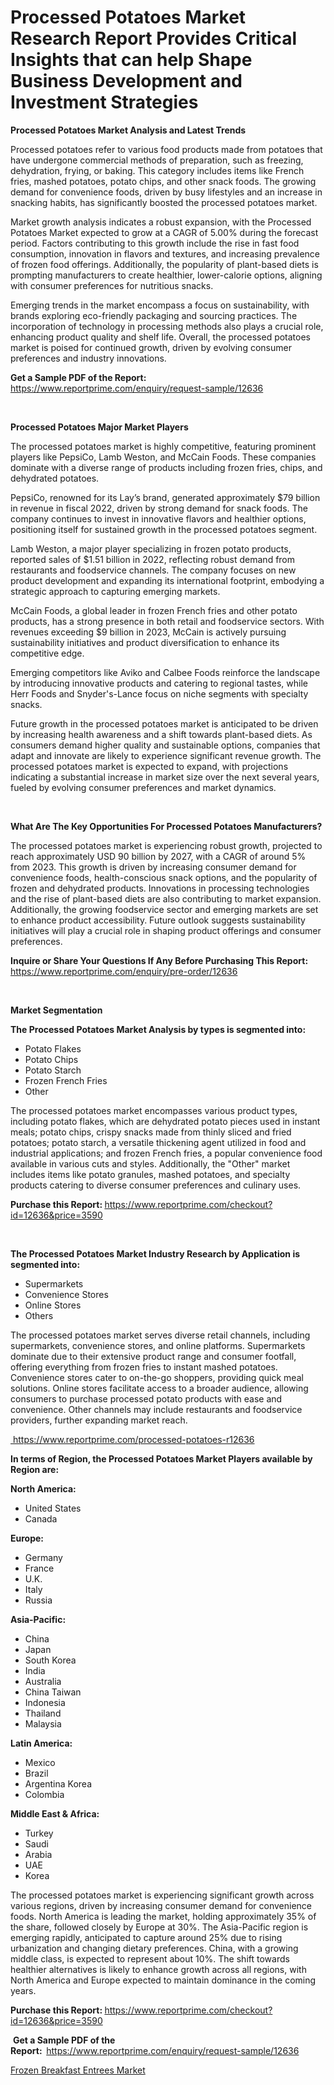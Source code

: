 <p><h1>Processed Potatoes Market Research Report Provides Critical Insights that can help Shape Business Development and Investment Strategies</h1></p><p><strong>Processed Potatoes Market Analysis and Latest Trends</strong></p>
<p><p>Processed potatoes refer to various food products made from potatoes that have undergone commercial methods of preparation, such as freezing, dehydration, frying, or baking. This category includes items like French fries, mashed potatoes, potato chips, and other snack foods. The growing demand for convenience foods, driven by busy lifestyles and an increase in snacking habits, has significantly boosted the processed potatoes market.</p><p>Market growth analysis indicates a robust expansion, with the Processed Potatoes Market expected to grow at a CAGR of 5.00% during the forecast period. Factors contributing to this growth include the rise in fast food consumption, innovation in flavors and textures, and increasing prevalence of frozen food offerings. Additionally, the popularity of plant-based diets is prompting manufacturers to create healthier, lower-calorie options, aligning with consumer preferences for nutritious snacks.</p><p>Emerging trends in the market encompass a focus on sustainability, with brands exploring eco-friendly packaging and sourcing practices. The incorporation of technology in processing methods also plays a crucial role, enhancing product quality and shelf life. Overall, the processed potatoes market is poised for continued growth, driven by evolving consumer preferences and industry innovations.</p></p>
<p><strong>Get a Sample PDF of the Report:&nbsp;</strong> <a href="https://www.reportprime.com/enquiry/request-sample/12636?utm_campaign=2282&utm_medium=2&utm_source=Github&utm_content=ia&utm_term=19032025&utm_id=processed-potatoes">https://www.reportprime.com/enquiry/request-sample/12636</a></p>
<p>&nbsp;</p>
<p><strong>Processed Potatoes Major Market Players</strong></p>
<p><p>The processed potatoes market is highly competitive, featuring prominent players like PepsiCo, Lamb Weston, and McCain Foods. These companies dominate with a diverse range of products including frozen fries, chips, and dehydrated potatoes.</p><p>PepsiCo, renowned for its Lay’s brand, generated approximately $79 billion in revenue in fiscal 2022, driven by strong demand for snack foods. The company continues to invest in innovative flavors and healthier options, positioning itself for sustained growth in the processed potatoes segment.</p><p>Lamb Weston, a major player specializing in frozen potato products, reported sales of $1.51 billion in 2022, reflecting robust demand from restaurants and foodservice channels. The company focuses on new product development and expanding its international footprint, embodying a strategic approach to capturing emerging markets. </p><p>McCain Foods, a global leader in frozen French fries and other potato products, has a strong presence in both retail and foodservice sectors. With revenues exceeding $9 billion in 2023, McCain is actively pursuing sustainability initiatives and product diversification to enhance its competitive edge.</p><p>Emerging competitors like Aviko and Calbee Foods reinforce the landscape by introducing innovative products and catering to regional tastes, while Herr Foods and Snyder's-Lance focus on niche segments with specialty snacks. </p><p>Future growth in the processed potatoes market is anticipated to be driven by increasing health awareness and a shift towards plant-based diets. As consumers demand higher quality and sustainable options, companies that adapt and innovate are likely to experience significant revenue growth. The processed potatoes market is expected to expand, with projections indicating a substantial increase in market size over the next several years, fueled by evolving consumer preferences and market dynamics.</p></p>
<p>&nbsp;</p>
<p><strong>What Are The Key Opportunities For Processed Potatoes Manufacturers?</strong></p>
<p><p>The processed potatoes market is experiencing robust growth, projected to reach approximately USD 90 billion by 2027, with a CAGR of around 5% from 2023. This growth is driven by increasing consumer demand for convenience foods, health-conscious snack options, and the popularity of frozen and dehydrated products. Innovations in processing technologies and the rise of plant-based diets are also contributing to market expansion. Additionally, the growing foodservice sector and emerging markets are set to enhance product accessibility. Future outlook suggests sustainability initiatives will play a crucial role in shaping product offerings and consumer preferences.</p></p>
<p><strong>Inquire or Share Your Questions If Any Before Purchasing This Report:</strong> <a href="https://www.reportprime.com/enquiry/pre-order/12636?utm_campaign=2282&utm_medium=2&utm_source=Github&utm_content=ia&utm_term=19032025&utm_id=processed-potatoes">https://www.reportprime.com/enquiry/pre-order/12636</a></p>
<p>&nbsp;</p>
<p><strong>Market Segmentation</strong></p>
<p><strong>The Processed Potatoes Market Analysis by types is segmented into:</strong></p>
<p><ul><li>Potato Flakes</li><li>Potato Chips</li><li>Potato Starch</li><li>Frozen French Fries</li><li>Other</li></ul></p>
<p><p>The processed potatoes market encompasses various product types, including potato flakes, which are dehydrated potato pieces used in instant meals; potato chips, crispy snacks made from thinly sliced and fried potatoes; potato starch, a versatile thickening agent utilized in food and industrial applications; and frozen French fries, a popular convenience food available in various cuts and styles. Additionally, the "Other" market includes items like potato granules, mashed potatoes, and specialty products catering to diverse consumer preferences and culinary uses.</p></p>
<p><strong>Purchase this Report:&nbsp;</strong><a href="https://www.reportprime.com/checkout?id=12636&price=3590&utm_campaign=2282&utm_medium=2&utm_source=Github&utm_content=ia&utm_term=19032025&utm_id=processed-potatoes">https://www.reportprime.com/checkout?id=12636&price=3590</a></p>
<p>&nbsp;</p>
<p><strong>The Processed Potatoes Market Industry Research by Application is segmented into:</strong></p>
<p><ul><li>Supermarkets</li><li>Convenience Stores</li><li>Online Stores</li><li>Others</li></ul></p>
<p><p>The processed potatoes market serves diverse retail channels, including supermarkets, convenience stores, and online platforms. Supermarkets dominate due to their extensive product range and consumer footfall, offering everything from frozen fries to instant mashed potatoes. Convenience stores cater to on-the-go shoppers, providing quick meal solutions. Online stores facilitate access to a broader audience, allowing consumers to purchase processed potato products with ease and convenience. Other channels may include restaurants and foodservice providers, further expanding market reach.</p></p>
<p><a href="https://www.reportprime.com/processed-potatoes-r12636?utm_campaign=2282&utm_medium=2&utm_source=Github&utm_content=ia&utm_term=19032025&utm_id=processed-potatoes">&nbsp;https://www.reportprime.com/processed-potatoes-r12636</a></p>
<p><strong>In terms of Region, the Processed Potatoes Market Players available by Region are:</strong></p>
<p>
    <p> <strong> North America: </strong>
        <ul>
            <li>United States</li>
            <li>Canada</li>
        </ul>
        </p> 
    <p> <strong> Europe: </strong>
        <ul>
            <li>Germany</li>
            <li>France</li>
            <li>U.K.</li>
            <li>Italy</li>
            <li>Russia</li>
        </ul>
        </p> 
    <p> <strong> Asia-Pacific: </strong>
        <ul>
            <li>China</li>
            <li>Japan</li>
            <li>South Korea</li>
            <li>India</li>
            <li>Australia</li>
            <li>China Taiwan</li>
            <li>Indonesia</li>
            <li>Thailand</li>
            <li>Malaysia</li>
        </ul>
        </p> 
    <p> <strong> Latin America: </strong>
        <ul>
            <li>Mexico</li>
            <li>Brazil</li>
            <li>Argentina Korea</li>
            <li>Colombia</li>
        </ul>
        </p> 
    <p> <strong> Middle East & Africa: </strong>
        <ul>
            <li>Turkey</li>
            <li>Saudi</li>
            <li>Arabia</li>
            <li>UAE</li>
            <li>Korea</li>
        </ul>
    </p>
    </p>
<p><p>The processed potatoes market is experiencing significant growth across various regions, driven by increasing consumer demand for convenience foods. North America is leading the market, holding approximately 35% of the share, followed closely by Europe at 30%. The Asia-Pacific region is emerging rapidly, anticipated to capture around 25% due to rising urbanization and changing dietary preferences. China, with a growing middle class, is expected to represent about 10%. The shift towards healthier alternatives is likely to enhance growth across all regions, with North America and Europe expected to maintain dominance in the coming years.</p></p>
<p><strong>Purchase this Report: </strong><a href="https://www.reportprime.com/checkout?id=12636&price=3590&utm_campaign=2282&utm_medium=2&utm_source=Github&utm_content=ia&utm_term=19032025&utm_id=processed-potatoes">https://www.reportprime.com/checkout?id=12636&price=3590</a></p>
<p>&nbsp;<strong>Get a Sample PDF of the Report:&nbsp;&nbsp;</strong><a href="https://www.reportprime.com/enquiry/request-sample/12636?utm_campaign=2282&utm_medium=2&utm_source=Github&utm_content=ia&utm_term=19032025&utm_id=processed-potatoes">https://www.reportprime.com/enquiry/request-sample/12636</a></p>
<p><strong></strong></p>
<p><p><a href="https://github.com/NargisHussain432/Market-Research-Report-List-1/blob/main/frozen-breakfast-entrees-market.md?utm_campaign=2282&utm_medium=2&utm_source=Github&utm_content=ia&utm_term=19032025&utm_id=processed-potatoes">Frozen Breakfast Entrees Market</a></p></p>